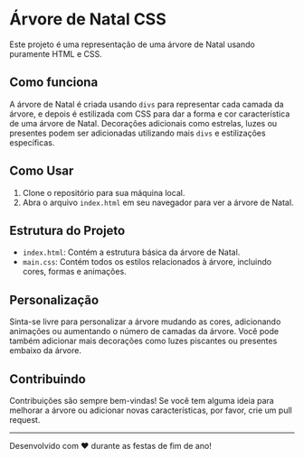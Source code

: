 # Árvore de Natal CSS

Este projeto é uma representação de uma árvore de Natal usando puramente HTML e CSS.

## Como funciona

A árvore de Natal é criada usando `divs` para representar cada camada da árvore, e depois é estilizada com CSS para dar a forma e cor característica de uma árvore de Natal. Decorações adicionais como estrelas, luzes ou presentes podem ser adicionadas utilizando mais `divs` e estilizações específicas.

## Como Usar

1. Clone o repositório para sua máquina local.
2. Abra o arquivo `index.html` em seu navegador para ver a árvore de Natal.

## Estrutura do Projeto

- `index.html`: Contém a estrutura básica da árvore de Natal.
- `main.css`: Contém todos os estilos relacionados à árvore, incluindo cores, formas e animações.

## Personalização

Sinta-se livre para personalizar a árvore mudando as cores, adicionando animações ou aumentando o número de camadas da árvore. Você pode também adicionar mais decorações como luzes piscantes ou presentes embaixo da árvore.

## Contribuindo

Contribuições são sempre bem-vindas! Se você tem alguma ideia para melhorar a árvore ou adicionar novas características, por favor, crie um pull request.

---

Desenvolvido com ❤ durante as festas de fim de ano!
